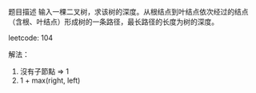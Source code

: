 题目描述
输入一棵二叉树，求该树的深度。从根结点到叶结点依次经过的结点（含根、叶结点）形成树的一条路径，最长路径的长度为树的深度。


leetcode: 104

解法：
1. 沒有子節點 => 1
2. 1 + max(right, left)
